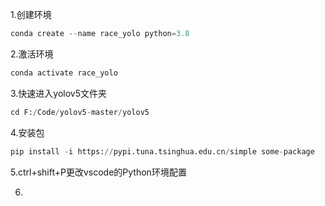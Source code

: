 1.创建环境

```python
conda create --name race_yolo python=3.8
```

2.激活环境

```python
conda activate race_yolo
```

3.快速进入yolov5文件夹

```python
cd F:/Code/yolov5-master/yolov5
```

4.安装包

```python
pip install -i https://pypi.tuna.tsinghua.edu.cn/simple some-package
```

5.ctrl+shift+P更改vscode的Python环境配置

6.